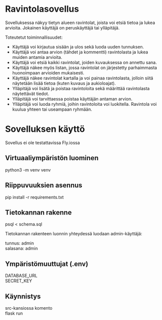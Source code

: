 # Ravintolasovellus

Sovelluksessa näkyy tietyn alueen ravintolat, joista voi etsiä tietoa ja lukea arvioita. Jokainen käyttäjä on peruskäyttäjä tai ylläpitäjä.

Toteutetut toiminnallisuudet:

- Käyttäjä voi kirjautua sisään ja ulos sekä luoda uuden tunnuksen. <br>
- Käyttäjä voi antaa arvion (tähdet ja kommentti) ravintolasta ja lukea muiden antamia arvioita.<br>
- Käyttäjä voi etsiä kaikki ravintolat, joiden kuvauksessa on annettu sana.<br>
- Käyttäjä näkee myös listan, jossa ravintolat on järjestetty parhaimmasta huonoimpaan arvioiden mukaisesti.<br>
- Käyttäjä näkee ravintolat kartalla ja voi painaa ravintolasta, jolloin siitä näytetään lisää tietoa (kuten kuvaus ja aukioloajat).<br>
- Ylläpitäjä voi lisätä ja poistaa ravintoloita sekä määrittää ravintolasta näytettävät tiedot.<br>
- Ylläpitäjä voi tarvittaessa poistaa käyttäjän antaman arvion.<br>
- Ylläpitäjä voi luoda ryhmiä, joihin ravintoloita voi luokitella. Ravintola voi kuulua yhteen tai useampaan ryhmään.<br>

# Sovelluksen käyttö
Sovellus ei ole testattavissa Fly.iossa 

## Virtuaaliympäristön luominen
python3 -m venv venv

## Riippuvuuksien asennus
pip install -r requirements.txt

## Tietokannan rakenne
psql < schema.sql

Tietokannan rakenteen luonnin yhteydessä luodaan admin-käyttäjä:

tunnus: admin <br>
salasana: admin

## Ympäristömuuttujat (.env)
DATABASE_URL  
SECRET_KEY

## Käynnistys
src-kansiossa komento<br>
flask run

